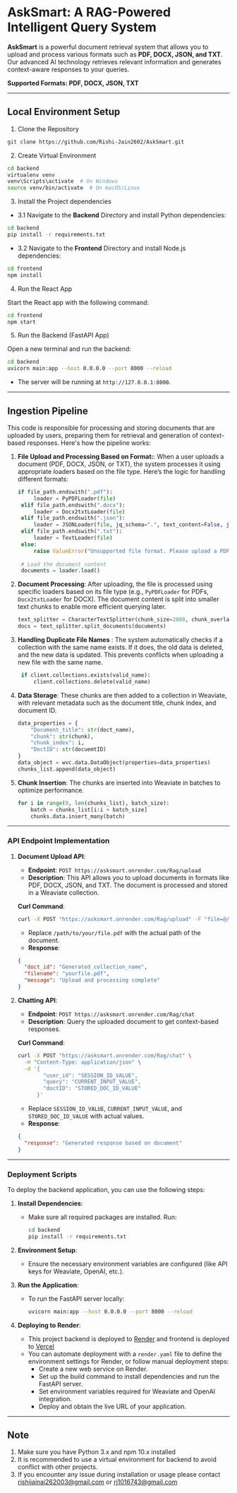 # AskSmart: A RAG-Powered Intelligent Query System

**AskSmart** is a powerful document retrieval system that allows you to upload and process various formats such as **PDF, DOCX, JSON, and TXT**. Our advanced AI technology retrieves relevant information and generates context-aware responses to your queries.

**Supported Formats: PDF, DOCX, JSON, TXT**
****
## Local Environment Setup

1. Clone the Repository
   
``` bash
git clone https://github.com/Rishi-Jain2602/AskSmart.git
```

2. Create Virtual Environment

```bash
cd backend
virtualenv venv
venv\Scripts\activate  # On Windows
source venv/bin/activate  # On macOS/Linux
```

3. Install the Project dependencies

- 3.1 Navigate to the **Backend** Directory and install Python dependencies:

```bash
cd backend
pip install -r requirements.txt
```
- 3.2 Navigate to the **Frontend** Directory and install Node.js dependencies:
```bash
cd frontend
npm install
```

4. Run the React App

Start the React app with the following command:

```bash
cd frontend
npm start
```

5. Run the Backend (FastAPI App)

Open a new terminal and run the backend:

```bash
cd backend
uvicorn main:app --host 0.0.0.0 --port 8000 --reload
```
- The server will be running at `http://127.0.0.1:8000`.



****
## Ingestion Pipeline

This code is responsible for processing and storing documents that are uploaded by users, preparing them for retrieval and generation of context-based responses. Here's how the pipeline works:

1. **File Upload and Processing Based on Format:**: 
   When a user uploads a document (PDF, DOCX, JSON, or TXT), the system processes it using appropriate loaders based on the file type. Here’s the logic for handling different formats:
   ```python
   if file_path.endswith(".pdf"):
        loader = PyPDFLoader(file)
    elif file_path.endswith(".docx"):
        loader = Docx2txtLoader(file)
    elif file_path.endswith(".json"):
        loader = JSONLoader(file, jq_schema=".", text_content=False, json_lines=False)
    elif file_path.endswith(".txt"):
        loader = TextLoader(file)
    else:
        raise ValueError("Unsupported file format. Please upload a PDF, DOCX, JSON, or TXT file.")
    
    # Load the document content
    documents = loader.load()
   ```

2. **Document Processing**:
   After uploading, the file is processed using specific loaders based on its file type (e.g., `PyPDFLoader` for PDFs, `Docx2txtLoader` for DOCX). The document content is split into smaller text chunks to enable more efficient querying later.
   ```python
   text_splitter = CharacterTextSplitter(chunk_size=2000, chunk_overlap=200)
   docs = text_splitter.split_documents(documents)
   ```
3. **Handling Duplicate File Names** :
   The system automatically checks if a collection with the same name exists. If it does, the old data is deleted, and the new data is updated. This prevents conflicts when uploading a new file with the same name.
   ```python
    if client.collections.exists(valid_name):
        client.collections.delete(valid_name)
   ```

5. **Data Storage**:
   These chunks are then added to a collection in Weaviate, with relevant metadata such as the document title, chunk index, and document ID.
   ```python
   data_properties = {
       "Document_title": str(doct_name),
       "chunk": str(chunk),
       "chunk_index": i,
       "DoctID": str(docuemtID)
   }
   data_object = wvc.data.DataObject(properties=data_properties)
   chunks_list.append(data_object)
   ```

6. **Chunk Insertion**:
   The chunks are inserted into Weaviate in batches to optimize performance.
   ```python
   for i in range(0, len(chunks_list), batch_size):
       batch = chunks_list[i:i + batch_size]
       chunks.data.insert_many(batch)
   ```

****

### API Endpoint Implementation

1. **Document Upload API**:
   - **Endpoint**: `POST https://asksmart.onrender.com/Rag/upload`
   - **Description**: This API allows you to upload documents in formats like PDF, DOCX, JSON, and TXT. The document is processed and stored in a Weaviate collection.
   
   **Curl Command**:
   ```bash
   curl -X POST "https://asksmart.onrender.com/Rag/upload" -F "file=@/path/to/your/file.pdf"
   ```
   - Replace `/path/to/your/file.pdf` with the actual path of the document.
   - **Response**:
   ```json
   {
     "doct_id": "Generated_collection_name",
     "filename": "yourfile.pdf",
     "message": "Upload and processing complete"
   }
   ```

2. **Chatting API**:
   - **Endpoint**: `POST https://asksmart.onrender.com/Rag/chat`
   - **Description**: Query the uploaded document to get context-based responses.
   
   **Curl Command**:
   ```bash
   curl -X POST "https://asksmart.onrender.com/Rag/chat" \
     -H "Content-Type: application/json" \
     -d '{ 
           "user_id": "SESSION_ID_VALUE", 
           "query": "CURRENT_INPUT_VALUE", 
           "doctID": "STORED_DOC_ID_VALUE" 
         }'
   ```
   - Replace `SESSION_ID_VALUE`, `CURRENT_INPUT_VALUE`, and `STORED_DOC_ID_VALUE` with actual values.
   - **Response**:
   ```json
   {
     "response": "Generated response based on document"
   }
   ```

---

### Deployment Scripts

To deploy the backend application, you can use the following steps:

1. **Install Dependencies**:
   - Make sure all required packages are installed. Run:
     ```bash
     cd backend
     pip install -r requirements.txt
     ```

2. **Environment Setup**:
   - Ensure the necessary environment variables are configured (like API keys for Weaviate, OpenAI, etc.).

3. **Run the Application**:
   - To run the FastAPI server locally:
     ```bash
     uvicorn main:app --host 0.0.0.0 --port 8000 --reload
     ```   

4. **Deploying to Render**:
   - This project backend is deployed to [Render](https://asksmart.onrender.com) and frontend is deployed to [Vercel](https://vercel.com/)
   - You can automate deployment with a `render.yaml` file to define the environment settings for Render, or follow manual deployment steps:
     - Create a new web service on Render.
     - Set up the build command to install dependencies and run the FastAPI server.
     - Set environment variables required for Weaviate and OpenAI integration.
     - Deploy and obtain the live URL of your application.
   

****

## Note
1. Make sure you have Python 3.x and npm 10.x installed
2. It is recommended to use a virtual environment for backend to avoid conflict with other projects.
3. If you encounter any issue during installation or usage please contact rishijainai262003@gmail.com or rj1016743@gmail.com
